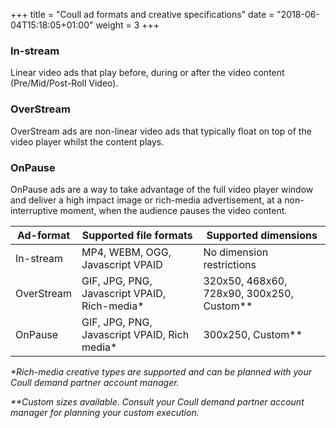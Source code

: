 +++
title = "Coull ad formats and creative specifications"
date = "2018-06-04T15:18:05+01:00"
weight = 3
+++

### In-stream

Linear video ads that play before, during or after the video content (Pre/Mid/Post-Roll Video).

### OverStream

OverStream ads are non-linear video ads that typically float on top of the video player whilst the content plays.

### OnPause

OnPause ads are a way to take advantage of the full video player window and deliver a high impact image or rich-media advertisement, at a non-interruptive moment, when the audience pauses the video content.

| Ad-format  | Supported file formats                       | Supported dimensions                      |
|------------|----------------------------------------------|-------------------------------------------|
| In-stream  | MP4, WEBM, OGG, Javascript VPAID             | No dimension restrictions                 |
| OverStream | GIF, JPG, PNG, Javascript VPAID, Rich-media* | 320x50, 468x60, 728x90, 300x250, Custom** |
| OnPause    | GIF, JPG, PNG, Javascript VPAID, Rich media* | 300x250, Custom**                         |


_\*Rich-media creative types are supported and can be planned with your Coull demand partner account manager._

_\*\*Custom sizes available. Consult your Coull demand partner account manager for planning your custom execution._
